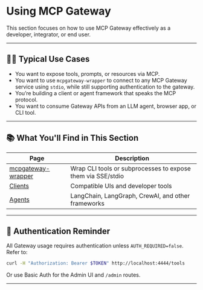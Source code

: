 # Using MCP Gateway

This section focuses on how to use MCP Gateway effectively as a developer, integrator, or end user.

---

## 👨‍💻 Typical Use Cases

- You want to expose tools, prompts, or resources via MCP.
- You want to use `mcpgateway-wrapper` to connect to any MCP Gateway service using `stdio`, while still supporting authentication to the gateway.
- You’re building a client or agent framework that speaks the MCP protocol.
- You want to consume Gateway APIs from an LLM agent, browser app, or CLI tool.

---

## 📚 What You'll Find in This Section

| Page | Description |
|------|-------------|
| [mcpgateway-wrapper](mcpgateway-wrapper.md) | Wrap CLI tools or subprocesses to expose them via SSE/stdio |
| [Clients](clients/index.md) | Compatible UIs and developer tools |
| [Agents](agents/index.md) | LangChain, LangGraph, CrewAI, and other frameworks |

---

## 🔑 Authentication Reminder

All Gateway usage requires authentication unless `AUTH_REQUIRED=false`. Refer to:

```bash
curl -H "Authorization: Bearer $TOKEN" http://localhost:4444/tools
```

Or use Basic Auth for the Admin UI and `/admin` routes.

---
